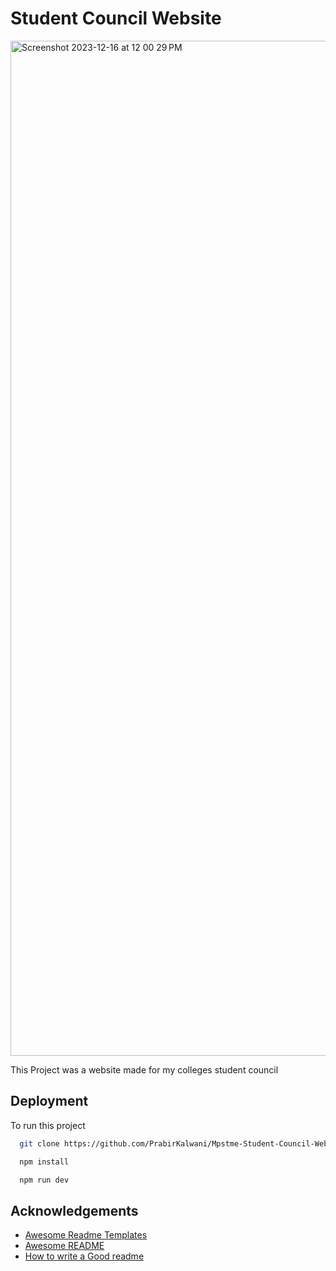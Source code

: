 # Student Council Website 
<img width="1624" alt="Screenshot 2023-12-16 at 12 00 29 PM" src="https://github.com/PrabirKalwani/Mpstme-Student-Council-Website/assets/70889682/a40725a9-40f3-4e6e-9f87-1e74b0abb0ad">

This Project was a website made for my colleges student council 

## Deployment

To run this project 


```bash
  git clone https://github.com/PrabirKalwani/Mpstme-Student-Council-Website.git
```

```bash
  npm install
```

```bash
  npm run dev 
```


## Acknowledgements

 - [Awesome Readme Templates](https://awesomeopensource.com/project/elangosundar/awesome-README-templates)
 - [Awesome README](https://github.com/matiassingers/awesome-readme)
 - [How to write a Good readme](https://bulldogjob.com/news/449-how-to-write-a-good-readme-for-your-github-project)

